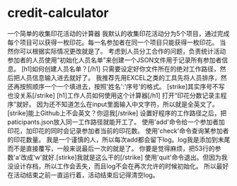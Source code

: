 # credit-calculator
一个简单的收集印花活动的计算器
我默认的收集印花活动分为5个项目，通过完成每个项目可以获得一枚印花。每一名参加者在同一个项目只能获得一枚印花。
当然你可以根据实际情况更改就是了。
考虑到人员分工合作的问题，负责统计活动参加者的人员使用“初始化人员名单”来创建一个JSON文件用于记录所有参加者信息。
[h1]如何创建人员名单？[/h1]
只需要设定好你文件所在的绝对工作路径，然后把人员信息输入进去就好了。
我推荐先用EXCEL之类的工具先将人员排序，然还再按照顺序一个一个填进去，按照'姓名':'序号'的格式。
[strike]其实序号不写也没关系[/strike]
[h1]工作人员如何使用这个计算器[/h1]
打开“印花分数记录主程序”就好。
因为还不知道怎么在input里面输入中文字符，所以就是全英文了。
[strike]能上Github上不会英文？你逗我[/strike]
设置好程序的工作路径之后，把paticipants.json放入同一工作路径就能开工了。
使用'add'命令给一个参加者加印花，加印花的同时会记录参加者当前的印花数。
使用'check'命令查询某参加者的印花数量。
我是一个谨慎的人，所以每次add都会留下log。log我是添加到末尾而不是直接覆写，一般来说最后一次的就是了。
你要是觉得麻烦，把53行的参数'a'改成'w'就好.[stirke]我就是这么干的[/strike]
使用'quit'命令退出。但因为我没设计存档，所以工作会丢失，而且log不会在再次允许的时候初始化。
所以最好在活动结束之前一直运行着，活动结束后记得清空log。
